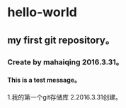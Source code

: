 # hello-world
## my first git repository。
### Create by mahaiqing 2016.3.31。
#### This is a test message。

1.我的第一个git存储库
2.2016.3.31创建。
